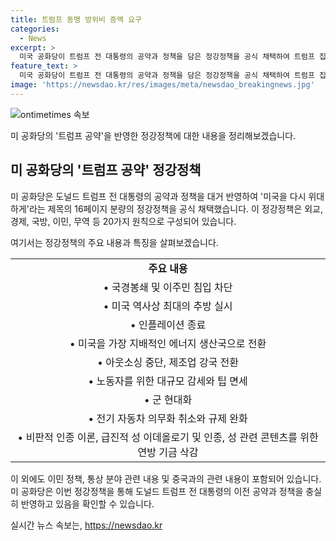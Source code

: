 ```yaml
---
title: 트럼프 동맹 방위비 증액 요구
categories:
  - News
excerpt: >
  미국 공화당이 트럼프 전 대통령의 공약과 정책을 담은 정강정책을 공식 채택하여 트럼프 집권 2기를 준비하고 있다. 이 정책은 투자 의무 이행, 국경정책, 외교, 사회·문화 정책 등 20가지 원칙을 담고 있으며, 밀접한 동맹국의 공동 방위에 대한 투자를 강조하고, 경기도와 중동에서의 평화를 지지한다. 또한, 이민 정책과 노동자 대상 감세, 무역 관행 개선 등이 포함되어 있으며, 중국에 대한 대우 취소와 무역 예정품 중단도 담겨 있다. 이 정책은 트럼프의 집회 연설과 유사하다고 보도되었다.
feature_text: >
  미국 공화당이 트럼프 전 대통령의 공약과 정책을 담은 정강정책을 공식 채택하여 트럼프 집권 2기를 준비하고 있다. 이 정책은 투자 의무 이행, 국경정책, 외교, 사회·문화 정책 등 20가지 원칙을 담고 있으며, 밀접한 동맹국의 공동 방위에 대한 투자를 강조하고, 경기도와 중동에서의 평화를 지지한다. 또한, 이민 정책과 노동자 대상 감세, 무역 관행 개선 등이 포함되어 있으며, 중국에 대한 대우 취소와 무역 예정품 중단도 담겨 있다. 이 정책은 트럼프의 집회 연설과 유사하다고 보도되었다.
image: 'https://newsdao.kr/res/images/meta/newsdao_breakingnews.jpg'
---
```


<p><img src="https://newsdao.kr/res/images/meta/newsdao_breakingnews.jpg" alt="ontimetimes 속보" /></p>

<p>미 공화당의 '트럼프 공약'을 반영한 정강정책에 대한 내용을 정리해보겠습니다.</p>

<h2 data-ke-size="size26">미 공화당의 '트럼프 공약' 정강정책</h2>

<p>미 공화당은 도널드 트럼프 전 대통령의 공약과 정책을 대거 반영하여 '미국을 다시 위대하게'라는 제목의 16페이지 분량의 정강정책을 공식 채택했습니다. 이 정강정책은 외교, 경제, 국방, 이민, 무역 등 20가지 원칙으로 구성되어 있습니다.</p>

<p data-ke-size="size16">여기서는 정강정책의 주요 내용과 특징을 살펴보겠습니다.</p>

<table>
  <tr>
    <td style="text-align: center; height: 17px;"><b>주요 내용</b></td>
  </tr>
  <tr>
    <td style="text-align: center; height: 17px;">• 국경봉쇄 및 이주민 침입 차단</td>
  </tr>
  <tr>
    <td style="text-align: center; height: 17px;">• 미국 역사상 최대의 추방 실시</td>
  </tr>
  <tr>
    <td style="text-align: center; height: 17px;">• 인플레이션 종료</td>
  </tr>
    <tr>
    <td style="text-align: center; height: 17px;">• 미국을 가장 지배적인 에너지 생산국으로 전환</td>
  </tr>
  <tr>
    <td style="text-align: center; height: 17px;">• 아웃소싱 중단, 제조업 강국 전환</td>
  </tr>
  <tr>
    <td style="text-align: center; height: 17px;">• 노동자를 위한 대규모 감세와 팁 면세</td>
  </tr>
  <tr>
    <td style="text-align: center; height: 17px;">• 군 현대화</td>
  </tr>
  <tr>
    <td style="text-align: center; height: 17px;">• 전기 자동차 의무화 취소와 규제 완화</td>
  </tr>
  <tr>
    <td style="text-align: center; height: 17px;">• 비판적 인종 이론, 급진적 성 이데올로기 및 인종, 성 관련 콘텐츠를 위한 연방 기금 삭감</td>
  </tr>
</table>

<p>이 외에도 이민 정책, 통상 분야 관련 내용 및 중국과의 관련 내용이 포함되어 있습니다. 미 공화당은 이번 정강정책을 통해 도널드 트럼프 전 대통령의 이전 공약과 정책을 충실히 반영하고 있음을 확인할 수 있습니다.</p>
실시간 뉴스 속보는, <a href="https://newsdao.kr" rel="dofollow">https://newsdao.kr</a>


